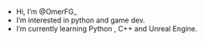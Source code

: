 - Hi, I’m @OmerFG_
- I’m interested in python and game dev.
- I’m currently learning Python , C++ and Unreal Engine.
